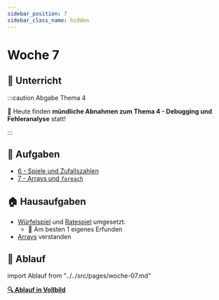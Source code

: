 ```yaml
---
sidebar_position: 7
sidebar_class_name: hidden
---
```


# Woche 7

<div class="grid"><div>

## :school: Unterricht

:::caution Abgabe Thema 4

:checkered_flag: Heute finden **mündliche Abnahmen zum Thema 4 - Debugging und
Fehleranalyse** statt!

:::

## :pencil: Aufgaben

- [6 - Spiele und Zufallszahlen](../6a-spiele/index.md)
- [7 - Arrays und `foreach`](../7a-for-arrays/index.md)

</div><div>

## :house: Hausaufgaben

- [Würfelspiel](../6a-spiele/wuerfelspiel.md) und
  [Ratespiel](../6a-spiele/ratespiel.md) umgesetzt.
  - :superhero: Am besten 1 eigenes Erfunden
- [Arrays](../7a-for-arrays/arrays.md) verstanden

</div></div>

## :compass: Ablauf

import Ablauf from "../../src/pages/woche-07.md"

<Ablauf />

**[:mag: Ablauf in Vollbild](pathname:///woche-07)**

